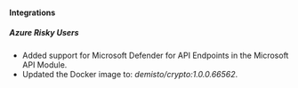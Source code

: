 
#### Integrations

##### Azure Risky Users

- Added support for Microsoft Defender for API Endpoints in the Microsoft API Module.
- Updated the Docker image to: *demisto/crypto:1.0.0.66562*.
